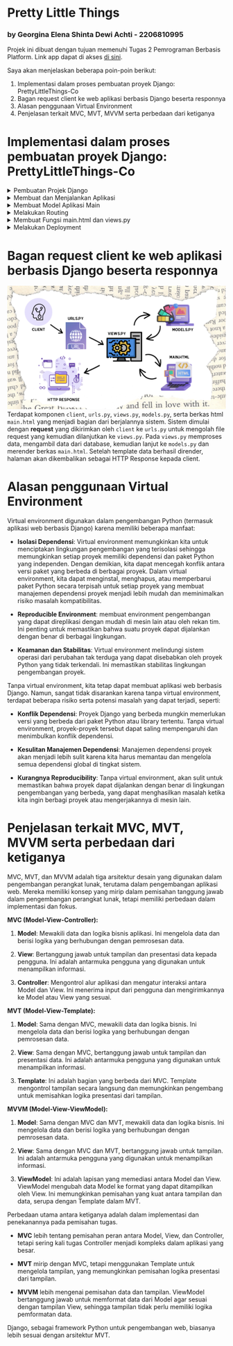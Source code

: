 # Pretty Little Things 
### by Georgina Elena Shinta Dewi Achti - 2206810995

Projek ini dibuat dengan tujuan memenuhi Tugas 2 Pemrograman Berbasis Platform. Link app dapat di akses [di sini](https://prettylittlethings-co.adaptable.app).

Saya akan menjelaskan beberapa poin-poin berikut:
1. Implementasi dalam proses pembuatan proyek Django: PrettyLittleThings-Co
2. Bagan request client ke web aplikasi berbasis Django beserta responnya
3. Alasan penggunaan Virtual Environment
4. Penjelasan terkait MVC, MVT, MVVM serta perbedaan dari ketiganya

# Implementasi dalam proses pembuatan proyek Django: PrettyLittleThings-Co
<details>
<summary>Pembuatan Projek Django</summary> 
Membuat suatu repository baru di GitHub dengan nama "PrettyLittleThings-Co" lalu diclone di local. Kemudian saya membuat file `requirements.txt` pada folder direktori local saya dan menuliskan requirements yang diperlukan dari tutorial, yaitu:

```
django
gunicorn
whitenoise
psycopg2-binary
requests
urllib3
```

Setelah itu, saya lanjut untuk mendownload dengan menjalankan command:
1. `python3 -m venv env ` -> untuk membuat virtual environment
2. `source env/bin/activate` -> mengaktifasi virtual environment
3. `pip3 install -r requirements.txt` -> menginstall module Django di virtual environment.
4. `django-admin startproject inventory_co .` -> membuat proyek Django

Pada poin terakhir, command tersebut nantinya akan berisi file-file pendukung proyek.

Setelah itu saya menguji deploy di localhost dengan melakukan command`./manage.py runserver` lalu klik `http://localhost:8000`. Jika terlihat ada roket dengan tulisan succesful, maka deploy berhasil🤩
</details>
<details>
<summary>Membuat dan Menjalankan Aplikasi</summary> 
Selanjutnya, saya mengubah `ALLOWED_HOSTS` di file `settings.py` dengan menambahkan `"*"` agar proyek ini bisa dijalankan di domain apapun:

```
ALLOWED_HOSTS = ["*"]
```

jalankan command:

```
python3 manage.py startapp main
```

sehingga terbentuk folder `main` di root repository. Tambahkan nama aplikasi di folder `inventory_co` di file `settings.py` pada bagian `INSTALLED_APPS`, seperti berikut:

```
INSTALLED_APPS = [
    ...,
    'main',
    ...
]
```
</details>
<details>
<summary>Membuat Model Aplikasi Main</summary> 
Saya melakukan modifikasi pada file `models.py` di folder `main` dengan menambahkan kode;

```
class Item(models.Model):
    name = models.CharField(max_length=255)
    amount = models.IntegerField()
    description = models.TextField()
```

Kemudian, agar Django dapat menyesuaikan struktur basis data dengan model yang baru dibuat, lakukan migrate dengan menjalankan command:

```
python3 manage.py makemigrations
python3 manage.py migrate
```

Maka, model pada aplikasi dan basis data telah sesuai dengan yang kita inginkan.
</details>

<details>
<summary>Melakukan Routing</summary> 
Proses routing dilakukan melalui file `urls.py` pada folder main dengan mengisi dengan kode berikut:

```
from django.urls import path
from main.views import show_main

app_name = 'main'

urlpatterns = [
    path('', show_main, name='show_main'),
]
```

Function `show_main` bertujuan untuk menampilkan aplikasi dengan mengakses `main.views`. Lalu, lakukan proses routing pada file `urls.py` di direktori `inventory_co` dan isi dengan kode:

```
from django.contrib import admin
from django.urls import path, include

urlpatterns = [
    path('admin/', admin.site.urls),
    path('main/', include('main.urls'))
]
```

</details>
<details>
<summary>Membuat Fungsi main.html dan views.py</summary>

</details>


<details>
<summary>Melakukan Deployment</summary>
Cek kembali aplikasi sebelum melakukan deployment dengan menjalankan command:

```
python3 manage.py runserver
```

lalu masuk ke server `http://localhost:8000/main/`

Jika aplikasi dapat berjalan dengan baik, lanjutkan dengan melakukan add, commit, dan push ke dalam repository:

```
git add .
git commit -m "the main app"
git push -u origin master
```

Terakhir, saya melakukan deploy di Adaptable. Dimulai dengan  menggunakan Python App Template dengan menklik `+NEW APP`, lalu connect dengan repositori pilihan, kemudian memilih `Python App Template`, kemudian pilih opsi `PostgreSQL`. Kalian diminta untuk mengecek python version kalian dengan command:

```
python3 --version
```

Setelah itu, isi bagian command dengan:

```
python manage.py migrate && gunicorn PrettyLittleThings-Co.wsgi
```

Tunggu aplikasi hingga proses deploy selesai.
</details>


# Bagan request client ke web aplikasi berbasis Django beserta responnya
![Bagan](https://github.com/georginaelena/PrettyLittleThings-Co/blob/master/pbp.png)
Terdapat komponen `client`, `urls.py`, `views.py`, `models.py`, serta berkas html `main.html` yang menjadi bagian dari berjalannya sistem. Sistem dimulai dengan **request** yang dikirimkan oleh `client` ke `urls.py` untuk mengolah file request yang kemudian dilanjutkan ke `views.py`. Pada `views.py` memproses data, mengambil data dari database, kemudian lanjut ke `models.py` dan merender berkas `main.html`. Setelah template data berhasil dirender, halaman akan dikembalikan sebagai HTTP Response kepada client.


# Alasan penggunaan Virtual Environment
Virtual environment digunakan dalam pengembangan Python (termasuk aplikasi web berbasis Django) karena memiliki beberapa manfaat:

- **Isolasi Dependensi**: Virtual environment memungkinkan kita untuk menciptakan lingkungan pengembangan yang terisolasi sehingga memungkinkan setiap proyek memiliki dependensi dan paket Python yang independen. Dengan demikian, kita dapat mencegah konflik antara versi paket yang berbeda di berbagai proyek. Dalam virtual environment, kita dapat menginstal, menghapus, atau memperbarui paket Python secara terpisah untuk setiap proyek yang membuat manajemen dependensi proyek menjadi lebih mudah dan meminimalkan risiko masalah kompatibilitas.

- **Reproducible Environment**: membuat environment pengembangan yang dapat direplikasi dengan mudah di mesin lain atau oleh rekan tim. Ini penting untuk memastikan bahwa suatu proyek dapat dijalankan dengan benar di berbagai lingkungan.

- **Keamanan dan Stabilitas**: Virtual environment melindungi sistem operasi dari perubahan tak terduga yang dapat disebabkan oleh proyek Python yang tidak terkendali. Ini memastikan stabilitas lingkungan pengembangan proyek.

Tanpa virtual environment, kita tetap dapat membuat aplikasi web berbasis Django. Namun, sangat tidak disarankan karena tanpa virtual environment, terdapat beberapa risiko serta potensi masalah yang dapat terjadi, seperti:

- **Konflik Dependensi**: Proyek Django yang berbeda mungkin memerlukan versi yang berbeda dari paket Python atau library tertentu. Tanpa virtual environment, proyek-proyek tersebut dapat saling mempengaruhi dan menimbulkan konflik dependensi.

- **Kesulitan Manajemen Dependensi**: Manajemen dependensi proyek akan menjadi lebih sulit karena kita harus memantau dan mengelola semua dependensi global di tingkat sistem.

- **Kurangnya Reproducibility**: Tanpa virtual environment, akan sulit untuk memastikan bahwa proyek dapat dijalankan dengan benar di lingkungan pengembangan yang berbeda, yang dapat menghasilkan masalah ketika kita ingin berbagi proyek atau mengerjakannya di mesin lain.


# Penjelasan terkait MVC, MVT, MVVM serta perbedaan dari ketiganya
MVC, MVT, dan MVVM adalah tiga arsitektur desain yang digunakan dalam pengembangan perangkat lunak, terutama dalam pengembangan aplikasi web. Mereka memiliki konsep yang mirip dalam pemisahan tanggung jawab dalam pengembangan perangkat lunak, tetapi memiliki perbedaan dalam implementasi dan fokus.

**MVC (Model-View-Controller):**

1. **Model**: Mewakili data dan logika bisnis aplikasi. Ini mengelola data dan berisi logika yang berhubungan dengan pemrosesan data.

2. **View**: Bertanggung jawab untuk tampilan dan presentasi data kepada pengguna. Ini adalah antarmuka pengguna yang digunakan untuk menampilkan informasi.

3. **Controller**: Mengontrol alur aplikasi dan mengatur interaksi antara Model dan View. Ini menerima input dari pengguna dan mengirimkannya ke Model atau View yang sesuai.

**MVT (Model-View-Template):**

1. **Model**: Sama dengan MVC, mewakili data dan logika bisnis. Ini mengelola data dan berisi logika yang berhubungan dengan pemrosesan data.

2. **View**: Sama dengan MVC, bertanggung jawab untuk tampilan dan presentasi data. Ini adalah antarmuka pengguna yang digunakan untuk menampilkan informasi.

3. **Template**: Ini adalah bagian yang berbeda dari MVC. Template mengontrol tampilan secara langsung dan memungkinkan pengembang untuk memisahkan logika presentasi dari tampilan.

**MVVM (Model-View-ViewModel):**

1. **Model**: Sama dengan MVC dan MVT, mewakili data dan logika bisnis. Ini mengelola data dan berisi logika yang berhubungan dengan pemrosesan data.

2. **View**: Sama dengan MVC dan MVT, bertanggung jawab untuk tampilan. Ini adalah antarmuka pengguna yang digunakan untuk menampilkan informasi.

3. **ViewModel**: Ini adalah lapisan yang memediasi antara Model dan View. ViewModel mengubah data Model ke format yang dapat ditampilkan oleh View. Ini memungkinkan pemisahan yang kuat antara tampilan dan data, serupa dengan Template dalam MVT.

Perbedaan utama antara ketiganya adalah dalam implementasi dan penekanannya pada pemisahan tugas. 

- **MVC** lebih tentang pemisahan peran antara Model, View, dan Controller, tetapi sering kali tugas Controller menjadi kompleks dalam aplikasi yang besar.

- **MVT** mirip dengan MVC, tetapi menggunakan Template untuk mengelola tampilan, yang memungkinkan pemisahan logika presentasi dari tampilan.

- **MVVM** lebih mengenai pemisahan data dan tampilan. ViewModel bertanggung jawab untuk memformat data dari Model agar sesuai dengan tampilan View, sehingga tampilan tidak perlu memiliki logika pemformatan data.

Django, sebagai framework Python untuk pengembangan web, biasanya lebih sesuai dengan arsitektur MVT.